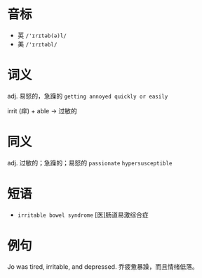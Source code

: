 # 音标

- 英 `/'ɪrɪtəb(ə)l/`
- 美 `/'ɪrɪtəbl/`

# 词义

adj. 易怒的，急躁的
`getting annoyed quickly or easily`



irrit (痒) + able → 过敏的

# 同义

adj. 过敏的；急躁的；易怒的
`passionate` `hypersusceptible`

# 短语

- `irritable bowel syndrome` [医]肠道易激综合症

# 例句

Jo was tired, irritable, and depressed.
乔疲惫暴躁，而且情绪低落。


